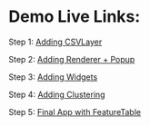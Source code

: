 # Demo Live Links:

Step 1: [Adding CSVLayer](https://lboyd93.github.io/DevSummit-Presentations/2023/data-from-anywhere/csv-layer/step1-load-data/)

Step 2: [Adding Renderer + Popup](https://lboyd93.github.io/DevSummit-Presentations/2023/data-from-anywhere/csv-layer/step2-renderer-popup) 

Step 3: [Adding Widgets](https://lboyd93.github.io/DevSummit-Presentations/2023/data-from-anywhere/csv-layer/step3-widgets/)

Step 4: [Adding Clustering](https://lboyd93.github.io/DevSummit-Presentations/2023/data-from-anywhere/csv-layer/step4-clustering)

Step 5: [Final App with FeatureTable](https://lboyd93.github.io/DevSummit-Presentations/2023/data-from-anywhere/csv-layer/step5-final-with-table)
